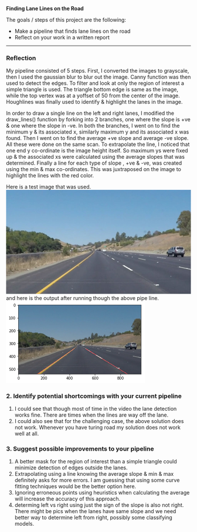 **Finding Lane Lines on the Road**

The goals / steps of this project are the following:
* Make a pipeline that finds lane lines on the road
* Reflect on your work in a written report


[//]: # (Image References)

[image1]: ./examples/grayscale.jpg "Grayscale"

---

### Reflection

My pipeline consisted of 5 steps. First, I converted the images to grayscale, then I used the gaussian blur to blur out the image. Canny function was then used to detect the edges. To filter and look at only the region of interest a simple triangle is used. The triangle bottom edge is same as the image, while the top vertex was at a yoffset of 50 from the center of the image. Houghlines was finally used to identify & highlight the lanes in the image.

In order to draw a single line on the left and right lanes, I modified the draw_lines() function by forking into 2 branches, one where the slope is +ve & one where the slope in -ve. In both the branches, I went on to find the minimum y & its associated x, similarly maximum y and its associated x was found. Then I went on to find the average +ve slope and average -ve slope. All these were done on the same scan. To extrapolate the line, I noticed that one end y co-ordinate is the image height itself. So maximum ys were fixed up & the associated xs were calculated using the average slopes that was determined. Finally a line for each type of slope , +ve & -ve, was created using the min & max co-ordinates. This was juxtraposed on the image to highlight the lines with the red color. 

Here is a test image that was used.
![solidYellowCurve](test_images/solidYellowCurve.jpg?raw=true "Original Input")
and here is the output after running though the above pipe line.
![solidYellowCurve](test_images_output/solidYellowCurve.png?raw=true "Pipeline Output")

### 2. Identify potential shortcomings with your current pipeline

1. I could see that though most of time in the video the lane detection works fine. There are times when the lines are way off the lane. 
2. I could also see that for the challenging case, the above solution does not work. Whenever you have turing road my solution does not work well at all.


### 3. Suggest possible improvements to your pipeline

1. A better mask for the region of interest than a simple triangle could minimize detection of edges outside the lanes.
2. Extrapolating using a line knowing the average slope & min & max definitely asks for more errors. I am guessing that using some curve fitting techniques would be the better option here.
3. Ignoring erroneous points using heuristics when calculating the average will increase the accuracy of this approach.
4. determing left vs right using just the sign of the slope is also not right. There might be pics when the lanes have same slope and we need better way to determine left from right, possibly some classifying models.